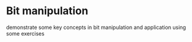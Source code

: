 # Bit manipulation

demonstrate some key concepts in bit manipulation
and application using some exercises 
